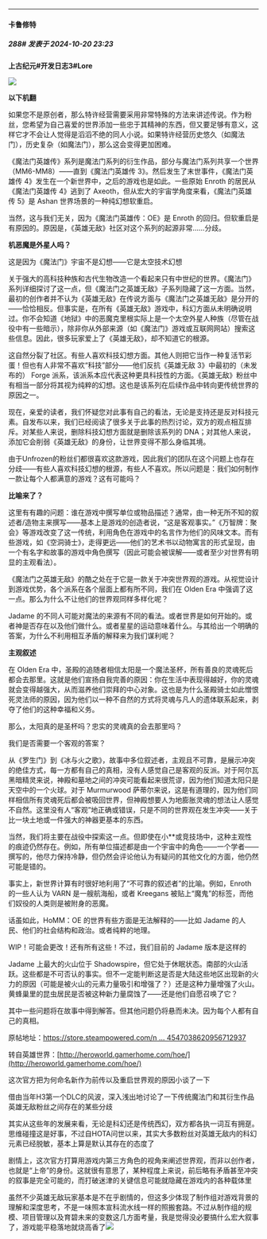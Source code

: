 ﻿
*****

####  卡鲁修特  
##### 288#       发表于 2024-10-20 23:23

<strong>上古纪元#开发日志3#Lore</strong>

<img src="https://p.sda1.dev/19/2fda3b20761d778d7d109178e8df14c6/homm1111111111111111111111111111111111111.jpg" referrerpolicy="no-referrer">

<strong>以下机翻</strong>

如果您不是原创者，那么特许经营需要采用非常特殊的方法来讲述传说。作为粉丝，您希望为自己喜爱的世界添加一些忠于其精神的东西，但又要足够有意义，这样它才不会让人觉得是滔滔不绝的同人小说。如果特许经营历史悠久（如魔法门），历史复杂（如魔法门），那么这会变得更加困难。

《魔法门英雄传》系列是魔法门系列的衍生作品，部分与魔法门系列共享一个世界（MM6-MM8）——直到《魔法门英雄传 3》。然后发生了末世事件，《魔法门英雄传 4》发生在一个新世界中，之后的游戏也是如此。一些原始 Enroth 的居民从《魔法门英雄传 4》逃到了 Axeoth，但从宏大的宇宙学角度来看，《魔法门英雄传 5》是 Ashan 世界场景的一种纯幻想软重启。

当然，这与我们无关，因为《魔法门英雄传：OE》是 Enroth 的回归。但软重启是有原因的。原因是，《英雄无敌》社区对这个系列的起源非常……分歧。

<strong>机恶魔是外星人吗？</strong>

这是因为《魔法门》宇宙不是幻想——它是太空技术幻想

关于强大的高科技种族和古代生物改造一个看起来只有中世纪的世界。《魔法门》系列详细探讨了这一点，但《魔法门之英雄无敌》子系列隐藏了这一方面。当然，最初的创作者并不认为《英雄无敌》在传说方面与《魔法门之英雄无敌》是分开的——恰恰相反。但事实是，在所有《英雄无敌》游戏中，科幻方面从未明确说明过。你不会知道《地狱》中的恶魔克里根实际上是一个太空外星人种族（尽管在战役中有一些暗示），除非你从外部来源（如《魔法门》游戏或互联网网站）搜索这些信息。因此，很多玩家爱上了《英雄无敌》，却不知道它的根源。

这自然分裂了社区。有些人喜欢科技幻想方面。其他人则把它当作一种复活节彩蛋！但也有人非常不喜欢“科技”部分——他们反抗《英雄无敌 3》中最初的（未发布的） Forge 派系，该派系本应代表这种更具科技性的方面。《英雄无敌》粉丝中有相当一部分将其视为纯粹的幻想。这也是该系列在后续作品中转向更传统世界的原因之一。

现在，亲爱的读者，我们怀疑您对此事有自己的看法，无论是支持还是反对科技元素。自发布以来，我们已经阅读了很多关于此事的热烈讨论，双方的观点相互排斥。对某些人来说，删除科技幻想方面就是删除该系列的 DNA；对其他人来说，添加它会削弱《英雄无敌》的身份，让世界变得不那么身临其境。

由于Unfrozen的粉丝们都很喜欢这款游戏，因此我们的团队在这个问题上也存在分歧——有些人喜欢科技幻想的根源，有些人不喜欢。所以问题是：我们如何制作一款让每个人都满意的游戏？这有可能吗？

<strong>比喻来了？</strong>

这里有有趣的问题：谁在游戏中撰写单位或物品描述？通常，由一种无所不知的叙述者/造物主来撰写——基本上是游戏的创造者说，“这是客观事实。”《万智牌：聚会》等游戏改变了这一传统，利用角色在游戏中的名言作为他们的风味文本。而有些游戏，如《空洞骑士》，走得更远——他们的艺术书以动物寓言的形式呈现，由一个有名字和故事的游戏中角色撰写（因此可能会被误解——或者至少对世界有明显的主观看法）。

《魔法门之英雄无敌》的酷之处在于它是一款关于冲突世界观的游戏。从视觉设计到游戏优势，各个派系在各个层面上都有所不同，我们在 Olden Era 中强调了这一点。那么为什么不让他们的世界观同样多样化呢？

Jadame 的不同人可能对魔法的来源有不同的看法。或者世界是如何开始的。或者神是否存在以及他们做什么。或者星星的运动意味着什么。与其给出一个明确的答案，为什么不利用相互矛盾的解释来为我们谋利呢？

<strong>主观叙述</strong>

在 Olden Era 中，圣殿的追随者相信太阳是一个魔法圣杯，所有善良的灵魂死后都会去那里。这就是他们宣扬自我完善的原因：你在生活中表现得越好，你的灵魂就会变得越强大，从而滋养他们崇拜的中心对象。这也是为什么圣殿骑士如此憎恨死灵法师的原因，因为他们以一种不自然的方式将灵魂与凡人的遗体联系起来，剥夺了他们的这种幸福和义务。

那么，太阳真的是圣杯吗？忠实的灵魂真的会去那里吗？

我们是否需要一个客观的答案？

从《罗生门》到《冰与火之歌》，故事中多位叙述者，主观且不可靠，是展示冲突的绝佳方式，每一方都有自己的真相，没有人感觉自己是客观的反派。对于阿尔瓦黑暗精灵来说，神殿和墓地之间的冲突可能看起来很荒谬，因为他们知道太阳只是天空中的一个火球。对于 Murmurwood 萨蒂尔来说，这是有道理的，因为他们同样相信所有灵魂死后都会被吸回世界，但神殿想要人为地膨胀灵魂的想法让人感觉不自然。这里没有人“客观”地正确或错误，只是不同的世界观在发生冲突——关于比一块土地或一件强大的神器更基本的东西。

当然，我们将主要在战役中探索这一点。但即使在小**或竞技场中，这种主观性的痕迹仍然存在。例如，所有单位描述都是由一个宇宙中的角色——一个学者——撰写的，他尽力保持冷静，但仍然会评论他认为有疑问的其他文化的方面，他仍然可能是错的。

事实上，新世界计算有时很好地利用了“不可靠的叙述者”的比喻。例如，Enroth 的一些人认为 VARN 是一艘航海船，或者 Kreegans 被贴上“魔鬼”的标签，而他们奴役的人类则是被附身的恶魔。

话虽如此，HoMM：OE 的世界有些方面是无法解释的——比如 Jadame 的人民、他们的社会结构和政治。或者纯粹的地理。

WIP！可能会更改！还有所有这些！不过，我们目前的 Jadame 版本是这样的

Jadame 上最大的火山位于 Shadowspire，但它处于休眠状态。南部的火山活跃。这些都是不可否认的事实。但不一定能判断这是否是大陆这些地区出现新的火力的原因（可能是被火山的元素力量吸引和增强了？）还是这种力量增强了火山。黄蜂巢里的昆虫居民是否被这种新力量腐蚀了——还是他们自愿召唤了它？

其中一些问题将在故事中得到解答。但其他问题仍将悬而未决。因为每个人都有自己的真相。

原帖地址：[https://store.steampowered.com/n ... 4547038620956712937](https://store.steampowered.com/news/app/3105440/view/4547038620956712937)

转自英雄世界：[http://heroworld.gamerhome.com/hoe/](http://heroworld.gamerhome.com/hoe/)

这次官方把为何命名新作为前传以及重启世界观的原因小谈了一下

借由当年H3第一个DLC的风波，深入浅出地讨论了一下传统魔法门和其衍生作品英雄无敌粉丝之间存在的某些分歧

其实从这些年的发展来看，无论是科幻还是传统西幻，双方都各执一词互有拥趸。思维碰撞这是好事，不过自HOTA问世以来，其实大多数粉丝对英雄无敌内的科幻元素已经脱敏，基本上算是默认其存在的态度了

剧情上，这次官方打算用游戏内第三方角色的视角来阐述世界观，而非以创作者，也就是“上帝”的身份。这就很有意思了，某种程度上来说，前后略有矛盾甚至冲突的叙事是完全可能的，而打破迷津的关键信息可能就隐藏在游戏内的各种载体里

虽然不少英雄无敌玩家基本是不在乎剧情的，但这多少体现了制作组对游戏背景的理解和深度思考，不是一味照本宣科流水线一样的照搬套路。不过从制作组的规模、项目管理以及育碧未来的变数这几方面考量，我是觉得没必要搞什么宏大叙事了，游戏能平稳落地就烧高香了<img src="https://static.saraba1st.com/image/smiley/face2017/068.png" referrerpolicy="no-referrer">

